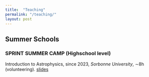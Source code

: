```yaml
---
title:  "Teaching"
permalink: "/teaching/"
layout: post
---
```


## Summer Schools

### SPRINT SUMMER CAMP (Highschool level)

Introduction to Astrophysics, since 2023, _Sorbonne University_, ∼8h (volunteering). [slides](https://adnothing.github.io/doc/astro_SSC.pdf)
